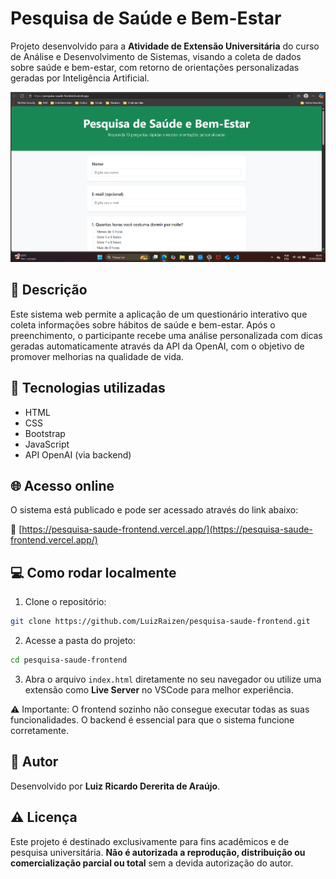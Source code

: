 
# Pesquisa de Saúde e Bem-Estar

Projeto desenvolvido para a **Atividade de Extensão Universitária** do curso de Análise e Desenvolvimento de Sistemas, visando a coleta de dados sobre saúde e bem-estar, com retorno de orientações personalizadas geradas por Inteligência Artificial.

![Preview do site](preview.png)

## 📝 Descrição

Este sistema web permite a aplicação de um questionário interativo que coleta informações sobre hábitos de saúde e bem-estar. Após o preenchimento, o participante recebe uma análise personalizada com dicas geradas automaticamente através da API da OpenAI, com o objetivo de promover melhorias na qualidade de vida.

## 🚀 Tecnologias utilizadas

- HTML
- CSS
- Bootstrap
- JavaScript
- API OpenAI (via backend)

## 🌐 Acesso online

O sistema está publicado e pode ser acessado através do link abaixo:

🔗 [https://pesquisa-saude-frontend.vercel.app/](https://pesquisa-saude-frontend.vercel.app/)

## 💻 Como rodar localmente

1. Clone o repositório:

```bash
git clone https://github.com/LuizRaizen/pesquisa-saude-frontend.git
```

2. Acesse a pasta do projeto:

```bash
cd pesquisa-saude-frontend
```

3. Abra o arquivo `index.html` diretamente no seu navegador ou utilize uma extensão como **Live Server** no VSCode para melhor experiência.

⚠️ Importante: O frontend sozinho não consegue executar todas as suas funcionalidades. O backend é essencial para que o sistema funcione corretamente.

## 👤 Autor

Desenvolvido por **Luiz Ricardo Dererita de Araújo**.

## ⚠️ Licença

Este projeto é destinado exclusivamente para fins acadêmicos e de pesquisa universitária. **Não é autorizada a reprodução, distribuição ou comercialização parcial ou total** sem a devida autorização do autor.
